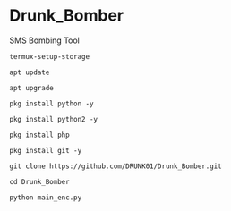 # Drunk_Bomber
SMS Bombing Tool
```
termux-setup-storage

apt update

apt upgrade

pkg install python -y

pkg install python2 -y

pkg install php

pkg install git -y

git clone https://github.com/DRUNK01/Drunk_Bomber.git

cd Drunk_Bomber

python main_enc.py
```







